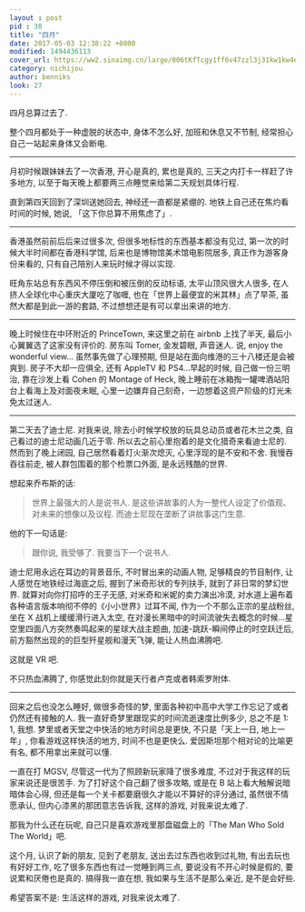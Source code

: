 ```yaml
---
layout : post
pid : 30
title: "四月"
date: 2017-05-03 12:38:22 +0800
modified: 1494436113
cover_url: https://ww2.sinaimg.cn/large/006tKfTcgy1ff6v47zzl3j31kw1kw4er
category: nichijou
author: benniks
look: 27
---
```

四月总算过去了. 

整个四月都处于一种虚脱的状态中, 身体不怎么好, 加班和休息又不节制, 经常担心自己一站起来身体又会断电. 

---

月初时候跟妹妹去了一次香港, 开心是真的, 累也是真的, 三天之内打卡一样赶了许多地方, 以至于每天晚上都要两三点睡觉来给第二天规划具体行程. 

直到第四天回到了深圳送她回去, 神经还一直都是紧绷的. 地铁上自己还在焦灼看时间的时候, 她说, 「这下你总算不用焦虑了」. 

---

香港虽然前前后后来过很多次, 但很多地标性的东西基本都没有见过, 第一次的时候大半时间都在香港科学馆, 后来也是博物馆美术馆电影院居多, 真正作为游客身份来看的, 只有自己陪别人来玩时候才得以实现. 

旺角东站总有东西风不停压倒和被压倒的反动标语, 太平山顶风很大人很多, 在人挤人全球化中心重庆大厦吃了咖喱, 也在「世界上最便宜的米其林」点了早茶, 虽然大都是到此一游的套路, 不过想想还是有可以拿出来讲的地方. 

---

晚上时候住在中环附近的 PrinceTown, 来这里之前在 airbnb 上找了半天, 最后小心翼翼选了这家没有评价的. 房东叫 Tomer, 金发碧眼, 声音迷人. 说, enjoy the wonderful view... 虽然事先做了心理预期, 但是站在面向维港的三十八楼还是会被爽到. 房子不大却一应俱全, 还有 AppleTV 和 PS4...早起的时候, 自己做一份三明治, 靠在沙发上看 Cohen 的 Montage of Heck, 晚上睡前在冰箱掏一罐啤酒站阳台上看海上及对面夜未眠, 心里一边嫌弃自己刻奇，一边想着这资产阶级的灯光未免太过迷人. 

---

第二天去了迪士尼. 对我来说, 除去小时候学校放的玩具总动员或者花木兰之类, 自己看过的迪士尼动画几近于零. 所以去之前心里抱着的是文化猎奇来看迪士尼的. 然而到了晚上闭园, 自己居然看着灯火渐次熄灭, 心里浮现的是不安和不舍. 我慢吞吞往前走, 被人群包围着的那个检票口外面, 是永远残酷的世界. 

想起来乔布斯的话: 

> 世界上最强大的人是说书人. 是这些讲故事的人为一整代人设定了价值观、对未来的想像以及议程. 而迪士尼现在垄断了讲故事这门生意.
 
他的下一句话是: 

> 跟你说, 我受够了. 我要当下一个说书人. 

迪士尼用永远在耳边的背景音乐, 不时冒出来的动画人物, 足够精良的节目制作, 让人感觉在地铁经过海底之后, 握到了米奇形状的专列扶手, 就到了非日常的梦幻世界. 就算对向你打招呼的王子无感, 对米奇和米妮的卖力演出冷漠, 对水道上遍布着各种语言版本响彻不停的《小小世界》过耳不闻, 作为一个不那么正宗的星战粉丝, 坐在 X 战机上缓缓滑行进入太空, 在对漫长黑暗中的时间流驶失去概念的时候...星空里四面八方突然奏鸣起来的星球大战主题曲, 加速-跳跃-瞬间停止的时空跃迁后, 前方豁然出现的的巨型歼星舰和漫天飞弹, 能让人热血沸腾吧. 

这就是 VR 吧. 

不只热血沸腾了, 你感觉此刻你就是天行者卢克或者韩索罗附体. 

---

回来之后也没怎么睡好, 做很多奇怪的梦, 里面各种初中高中大学工作忘记了或者仍然还有接触的人. 我一直好奇梦里跟现实的时间流逝速度比例多少, 总之不是 1: 1, 我想. 梦里或者天堂之中快活的地方时间总是更快, 不只是「天上一日, 地上一年」, 你看游戏这样快活的地方, 时间不也是更快么. 爱因斯坦那个相对论的比喻更有名, 都不用拿出来就可以懂. 

一直在打 MGSV, 尽管这一代为了照顾新玩家降了很多难度, 不过对于我这样的玩家来说还是很苦手. 为了打好这个自己翻了很多攻略, 或是在 B 站上看大触解说暗暗体会心得, 但还是每一个关卡都要磨很久才能以不算好的评分通过, 虽然很不情愿承认, 但内心漆黑的那团意志告诉我, 这样的游戏, 对我来说太难了. 

那我为什么还在玩呢, 自己只是喜欢游戏里那盘磁盘上的「The Man Who Sold The World」吧. 

这个月, 认识了新的朋友, 见到了老朋友, 送出去过东西也收到过礼物, 有出去玩也有好好工作, 吃了很多东西也有过一觉睡到两三点, 要说没有不开心时候是假的, 要说累和厌倦也是真的. 搞得我一直在想, 我如果与生活不是那么亲近, 是不是会好些. 

希望答案不是: 生活这样的游戏, 对我来说太难了. 
